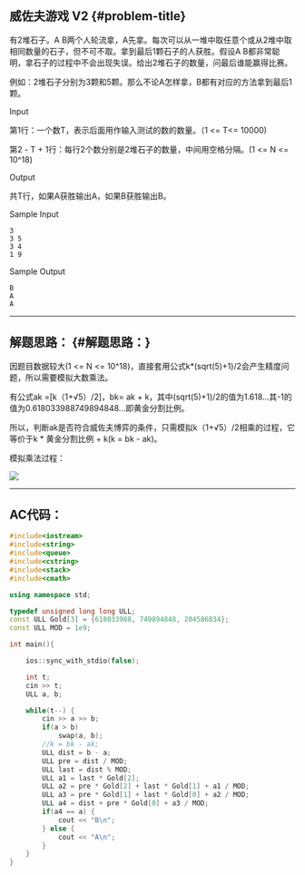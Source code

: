 ## 威佐夫游戏 V2 {#problem-title}

有2堆石子。A B两个人轮流拿，A先拿。每次可以从一堆中取任意个或从2堆中取相同数量的石子，但不可不取。拿到最后1颗石子的人获胜。假设A B都非常聪明，拿石子的过程中不会出现失误。给出2堆石子的数量，问最后谁能赢得比赛。

例如：2堆石子分别为3颗和5颗。那么不论A怎样拿，B都有对应的方法拿到最后1颗。

Input

第1行：一个数T，表示后面用作输入测试的数的数量。（1 &lt;= T&lt;= 10000\)

第2 - T + 1行：每行2个数分别是2堆石子的数量，中间用空格分隔。\(1 &lt;= N &lt;= 10^18\)

Output

共T行，如果A获胜输出A，如果B获胜输出B。

Sample Input

```
3
3 5
3 4
1 9

```

Sample Output

```
B
A
A

```

---

## 解题思路： {#解题思路：}

因题目数据较大\(1 &lt;= N &lt;= 10^18\)，直接套用公式k\*\(sqrt\(5\)+1\)/2会产生精度问题，所以需要模拟大数乘法。

有公式ak =\[k（1+√5）/2\]，bk= ak + k，其中\(sqrt\(5\)+1\)/2的值为1.618…其-1的值为0.618033988749894848...即黄金分割比例。

所以，判断ak是否符合威佐夫博弈的条件，只需模拟k（1+√5）/2相乘的过程，它等价于k \* 黄金分割比例 + k\(k = bk - ak\)。

模拟乘法过程：

![](https://hzu-zuoxiong.gitbooks.io/algorithm_training/content/assets/%E5%A8%81%E4%BD%90%E5%A4%AB%E5%8D%9A%E5%BC%88V2.png)

---

## AC代码：

```cpp
#include<iostream>
#include<string>
#include<queue>
#include<cstring>
#include<stack>
#include<cmath>

using namespace std;

typedef unsigned long long ULL;
const ULL Gold[3] = {618033988, 749894848, 204586834};
const ULL MOD = 1e9;

int main(){  

    ios::sync_with_stdio(false);

    int t;
    cin >> t;
    ULL a, b;

    while(t--) {
        cin >> a >> b;
        if(a > b)
            swap(a, b);
        //k = bk - ak;
        ULL dist = b - a;
        ULL pre = dist / MOD;
        ULL last = dist % MOD;
        ULL a1 = last * Gold[2];
        ULL a2 = pre * Gold[2] + last * Gold[1] + a1 / MOD;
        ULL a3 = pre * Gold[1] + last * Gold[0] + a2 / MOD;
        ULL a4 = dist + pre * Gold[0] + a3 / MOD;
        if(a4 == a) {
            cout << "B\n";
        } else {
            cout << "A\n";
        }
    }
}

```



